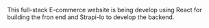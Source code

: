This full-stack E-commerce website is being develop using React for building the fron end and Strapi-Io to develop the backend. 
